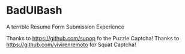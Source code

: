 # BadUIBash

A terrible Resume Form Submission Experience

Thanks to https://github.com/supop fo the Puzzle Captcha!
Thanks to https://github.com/vivirenremoto for Squat Captcha!
